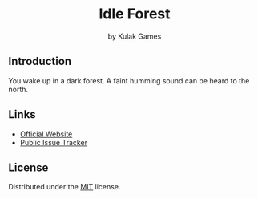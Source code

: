 <div align="center">
  <h1 align="center">Idle Forest</h1>
  <p align="center">
by Kulak Games
  </p>
</div>

## Introduction

You wake up in a dark forest. A faint humming sound can be heard to the north.

## Links

- [Official Website](https://dougkulak.com)
- [Public Issue Tracker](https://github.com/dougkulak/idleforest/issues)

## License

Distributed under the [MIT](./LICENSE) license.